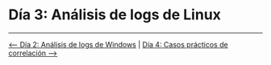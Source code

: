 # Día 3: Análisis de logs de Linux

---

[⟵ Día 2: Análisis de logs de Windows](./02-Logs_Windows.md) | [Día 4: Casos prácticos de correlación ⟶](./04-Casos_Correlacion.md)
